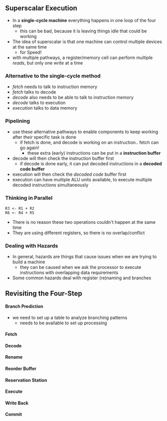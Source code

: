 ## Superscalar Execution
* In a **single-cycle machine** everything happens in one loop of the four step
    - this can be bad, because it is leaving things idle that could be working
* The idea of superscalar is that one machine can control multiple devices at the same time
    - for Speed!
* with multiple pathways, a register/memory cell can perform multiple _reads_, but only one _write_ at a time

### Alternative to the single-cycle method
* _fetch_ needs to talk to instruction memory
* _fetch_ talks to decode
* _decode_ also needs to be able to talk to instruction memory
* _decode_ talks to execution
* _execution_ talks to data memory

### Pipelining
* use these alternative pathways to enable components to keep working after _their_ specific task is done
    - if fetch is done, and decode is working on an instruction.. fetch can go again!
        + these extra (early) instructions can be put in a **instruction buffer**
* decode will then check the instruction buffer first
    - if decode is done early, it can put decoded instructions in a **decoded code buffer**   
* execution will then check the _decoded code_ buffer first
* execution can have multiple ALU units available, to execute multiple decoded instructions simultaneously

### Thinking in Parallel

```
R3 <- R1 + R2
R6 <- R4 + R5
```

* There is no reason these two operations couldn't happen at the same time
* They are using different registers, so there is no overlap/conflict

### Dealing with Hazards

* In general, hazards are things that cause issues when we are trying to build a machine
    - they can be caused when we ask the processor to execute instructions with overlapping data requirements
* Some common hazards deal with register (re)naming and branches

## Revisiting the Four-Step
#### Branch Prediction
* we need to set up a table to analyze branching patterns
    - needs to be available to set up processing

#### Fetch

#### Decode

#### Rename

#### Reorder Buffer

#### Reservation Station

#### Execute

#### Write Back

#### Commit
